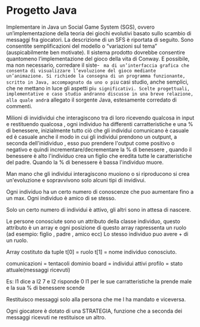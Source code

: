 # Progetto Java

Implementare in Java un Social Game System (SGS), ovvero un’implementazione della teoria dei giochi evolutivi basato sullo scambio di messaggi fra
giocatori. La descrizione di un SFS è riportata di seguito. Sono consentite
semplificazioni del modello o “variazioni sul tema” (auspicabilmente ben motivate). Il sistema prodotto dovrebbe consentire quantomeno l’implementazione
del gioco della vita di Conway. E possibile, ma non necessario, corredare il siste- `
ma di un’interfaccia grafica che consenta di visualizzare l’evoluzione del gioco
mediante un’animazione.
Si richiede la consegna di un programma funzionante, scritto in Java, accompagnato da uno o pi`u casi studio, anche semplici, che ne mettano in luce
gli aspetti pi`u significativi. Scelte progettuali, implementative e caso studio
andranno discusse in una breve relazione, alla quale andr`a allegato il sorgente
Java, estesamente corredato di commenti.

Milioni di invidividui che interagiscono tra di loro ricevendo qualcosa in input e restituendo 
qualcosa , ogni individuo ha differenti carratteristiche e una % di benessere,
inizialmente tutto ciò che gli individui comunicano è casuale ed è casuale anche il modo in cui 
gli individui prendono un outpunt, a seconda dell'inidividuo , esso puo prendere l'output come 
positivo o negativo e quindi incrementare/decrementare la % di benessere , quando il benessere 
è alto l'individuo crea un figlio che eredita tutte le caratteristiche del padre.
Quando la % di benessere è bassa l'individuo muore.

Man mano che gli individui interagiscono muoiono o si riproducono si crea un'evoluzione e 
sopravvivono solo alcuni tipi di invidivui.

Ogni individuo ha un certo numero di conoscenze che puo aumentare fino a un max.
Ogni individuo è amico di se stesso.

Solo un certo numero di individui è attivo, gli altri sono in attesa di nascere.

Le persone conosciute sono un attributo della classe individuo, questo attributo è un array e ogni
posizione di questo array rapressenta un ruolo (ad esempio: figlio , padre , amico ecc)
Lo stesso individuo puo avere + di un ruolo.

Array costituto da tuple t[0] = ruolo  t[1] = nome individuo conosciuto.

comunicazioni = tentacoli 
dominio board = individui attivi
profilo = stato attuale(messaggi ricevuti)

Es:
I1 dice a I2 7 e I2 risponde 0
I1 per le sue carratteristiche la prende male e la sua % di benessere scende

Restituisco messaggi solo alla persona che me l ha mandato e viceversa.

Ogni giocatore è dotato di una STRATEGIA, funzione che a seconda dei messaggi ricevuti ne restituisce 
un altro.
